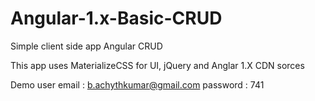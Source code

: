 # Angular-1.x-Basic-CRUD
Simple client side app Angular CRUD 

This app uses MaterializeCSS for UI, jQuery and Anglar 1.X CDN sorces

Demo user 
email : b.achythkumar@gmail.com
password : 741
